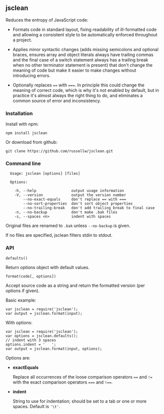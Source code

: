 ## jsclean

Reduces the entropy of JavaScript code:

- Formats code in standard layout, fixing readability of ill-formatted code and allowing a consistent style to be automatically enforced throughout a project.

- Applies minor syntactic changes (adds missing semicolons and optional braces, ensures array and object literals always have trailing commas and the final case of a switch statement always has a trailing break when no other terminator statement is present) that don't change the meaning of code but make it easier to make changes without introducing errors.

- Optionally replaces `==` with `===`. In principle this could change the meaning of correct code, which is why it's not enabled by default, but in practice it's almost always the right thing to do, and eliminates a common source of error and inconsistency.

### Installation

Install with npm:

```
npm install jsclean
```

Or download from github:

```
git clone https://github.com/russellw/jsclean.git
```

### Command line

```
  Usage: jsclean [options] [files]

  Options:

    -h, --help                output usage information
    -V, --version             output the version number
        --no-exact-equals     don't replace == with ===
        --no-sort-properties  don't sort object properties
        --no-trailing-break   don't add trailing break to final case
    -n, --no-backup           don't make .bak files
    -s, --spaces <n>          indent with spaces

```

Original files are renamed to `.bak` unless `--no-backup` is given.

If no files are specified, jsclean filters stdin to stdout.

### API

```
defaults()
```

Return options object with default values.

```
format(code[, options])
```

Accept source code as a string and return the formatted version (per options if given).

Basic example:

```
var jsclean = require('jsclean');
var output = jsclean.format(input);
```

With options:

```
var jsclean = require('jsclean');
var options = jsclean.defaults();
// indent with 3 spaces
options.indent = '   ';
var output = jsclean.format(input, options);
```

Options are:

- **exactEquals**

	Replace all occurrences of the loose comparison operators `==` and `!=` with the exact comparison operators `===` and `!==`.

- **indent**

	String to use for indentation; should be set to a tab or one or more spaces. Default is `'\t'`.
